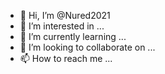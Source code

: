 - 👋 Hi, I’m @Nured2021
- 👀 I’m interested in ...
- 🌱 I’m currently learning ...
- 💞️ I’m looking to collaborate on ...
- 📫 How to reach me ...

<!---
Nured2021/Nured2021 is a ✨ special ✨ repository because its `README.md` (this file) appears on your GitHub profile.
You can click the Preview link to take a look at your changes.
--->
